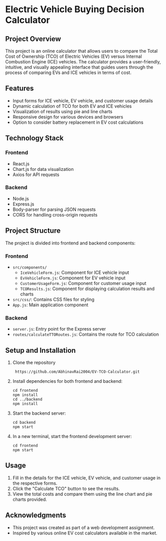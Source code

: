 # Electric Vehicle Buying Decision Calculator

## Project Overview

This project is an online calculator that allows users to compare the Total Cost of Ownership (TCO) of Electric Vehicles (EV) versus Internal Combustion Engine (ICE) vehicles. The calculator provides a user-friendly, intuitive, and visually appealing interface that guides users through the process of comparing EVs and ICE vehicles in terms of cost.

## Features

- Input forms for ICE vehicle, EV vehicle, and customer usage details
- Dynamic calculation of TCO for both EV and ICE vehicles
- Visualization of results using pie and line charts
- Responsive design for various devices and browsers
- Option to consider battery replacement in EV cost calculations

## Technology Stack

### Frontend

- React.js
- Chart.js for data visualization
- Axios for API requests

### Backend

- Node.js
- Express.js
- Body-parser for parsing JSON requests
- CORS for handling cross-origin requests

## Project Structure

The project is divided into frontend and backend components:

### Frontend

- `src/components/`
  - `IceVehicleForm.js`: Component for ICE vehicle input
  - `EvVehicleForm.js`: Component for EV vehicle input
  - `CustomerUsageForm.js`: Component for customer usage input
  - `TCOResults.js`: Component for displaying calculation results and charts
- `src/css/`: Contains CSS files for styling
- `App.js`: Main application component

### Backend

- `server.js`: Entry point for the Express server
- `routes/calculateTTORoutes.js`: Contains the route for TCO calculation

## Setup and Installation

1. Clone the repository
   ```
    https://github.com/AbhinavRai2004/EV-TCO-Calculator.git
   ```
2. Install dependencies for both frontend and backend:
   ```
   cd frontend
   npm install
   cd ../backend
   npm install
   ```
3. Start the backend server:
   ```
   cd backend
   npm start
   ```
4. In a new terminal, start the frontend development server:
   ```
   cd frontend
   npm start
   ```

## Usage

1. Fill in the details for the ICE vehicle, EV vehicle, and customer usage in the respective forms.
2. Click the "Calculate TCO" button to see the results.
3. View the total costs and compare them using the line chart and pie charts provided.

## Acknowledgments

- This project was created as part of a web development assignment.
- Inspired by various online EV cost calculators available in the market.

